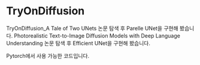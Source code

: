 # TryOnDiffusion

TryOnDiffusion_A Tale of Two UNets 논문 탐색 후 Parelle UNet을 구현해 봤습니다.
Photorealistic Text-to-Image Diffusion Models with Deep Language Understanding 논문 탐색 후 Efficient UNet을 구현해 봤습니다.

Pytorch에서 사용 가능한 코드입니다.

